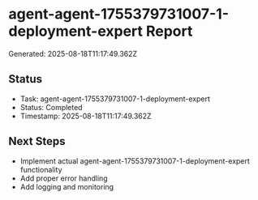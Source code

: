 # agent-agent-1755379731007-1-deployment-expert Report

Generated: 2025-08-18T11:17:49.362Z

## Status
- Task: agent-agent-1755379731007-1-deployment-expert
- Status: Completed
- Timestamp: 2025-08-18T11:17:49.362Z

## Next Steps
- Implement actual agent-agent-1755379731007-1-deployment-expert functionality
- Add proper error handling
- Add logging and monitoring
